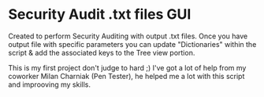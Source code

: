# Security Audit .txt files GUI

Created to perform Security Auditing with output .txt files.
Once you have output file with specific parameters you can update "Dictionaries" within the script & add the associated keys to the Tree view portion.

This is my first project don't judge to hard ;)
I've got a lot of help from my coworker Milan Charniak (Pen Tester), he helped me a lot with this script and improoving my skills.
